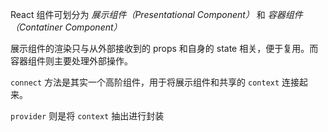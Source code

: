  React 组件可划分为 *展示组件（Presentational Component）* 和 *容器组件（Contatiner Component）*

展示组件的渲染只与从外部接收到的 props 和自身的 state 相关，便于复用。而容器组件则主要处理外部操作。

`connect` 方法是其实一个高阶组件，用于将展示组件和共享的 `context` 连接起来。

`provider` 则是将 `context` 抽出进行封装